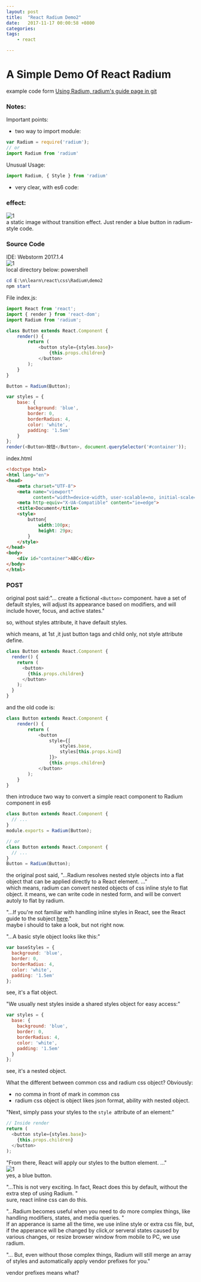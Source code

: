 ```yaml
---
layout: post
title:  "React Radium Demo2"
date:   2017-11-17 00:00:58 +0800
categories:  
tags: 
    - react 

---
```


#  A Simple Demo Of React Radium #

example code form [Using Radium, radium's guide page in git](https://github.com/FormidableLabs/radium/tree/master/docs/guides)



### Notes:   ###
Important points:  

* two way to import module:

```javascript
var Radium = require('radium'); 
// or
import Radium from 'radium'
```
Unusual Usage:
```javascript
import Radium, { Style } from 'radium'
```

* very clear, with es6 code:

### effect: ###  
![1](https://i.imgur.com/fA22lHB.png)   
a static image without transition effect. Just render a blue button in radium-style code. 


### Source Code ###
IDE: Webstorm 2017.1.4  
![1](https://i.imgur.com/N6xJG3h.png)  
local directory below:
powershell
```powershell
cd E:\n\learn\react\css\Radium\demo2
npm start
```

File index.js:

```javascript
import React from 'react';
import { render } from 'react-dom';
import Radium from 'radium';

class Button extends React.Component {
    render() {
        return (
            <button style={styles.base}>
                {this.props.children}
            </button>
        );
    }
}

Button = Radium(Button);

var styles = {
    base: {
        background: 'blue',
        border: 0,
        borderRadius: 4,
        color: 'white',
        padding: '1.5em'
    }
};
render(<Button>按钮</Button>, document.querySelector('#container'));
```

index.html

```html
<!doctype html>
<html lang="en">
<head>
    <meta charset="UTF-8">
    <meta name="viewport"
          content="width=device-width, user-scalable=no, initial-scale=1.0, maximum-scale=1.0, minimum-scale=1.0">
    <meta http-equiv="X-UA-Compatible" content="ie=edge">
    <title>Document</title>
    <style>
        button{
            width:100px;
            height: 29px;
        }
    </style>
</head>
<body>
    <div id="container">ABC</div>
</body>
</html>
```


### POST ###



original post said:"... create a fictional `<Button>` component. 
have a set of default styles, will adjust its appearance based on modifiers, and will include hover, focus, and active states." 

so, without styles attribute, it have default styles.

which means, at 1st ,it just button tags and child only, not style attribute define.


```javascript
class Button extends React.Component {
  render() {
    return (
      <button>
        {this.props.children}
      </button>
    );
  }
}
```

and the old code is:

```javascript
class Button extends React.Component {
    render() {
        return (
            <button
                style={[
                    styles.base,
                    styles[this.props.kind]
                ]}>
                {this.props.children}
            </button>
        );
    }
}
```
then introduce two way to convert a simple react component to Radium component in es6

```javascript
class Button extends React.Component {
  // ...
}
module.exports = Radium(Button);
```

```javascript
// or
class Button extends React.Component {
  // ...
}
Button = Radium(Button);
```

the original post said, "...Radium resolves nested style objects into a flat object that can be applied directly to a React element. ..."  
which means, radium can convert nested objects of css inline style to flat object.  it means, we can write code in nested form, and will be convert autoly to flat by radium.

"...If you're not familiar with handling inline styles in React, see the React guide to the subject [here](https://reactjs.org/docs/dom-elements.html#style)."  
maybe i should to take a look, but not right now.

"...A basic style object looks like this:"

```javascript
var baseStyles = {
  background: 'blue',
  border: 0,
  borderRadius: 4,
  color: 'white',
  padding: '1.5em'
};
```
see, it's a flat object.

"We usually nest styles inside a shared styles object for easy access:"

```javascript
var styles = {
  base: {
    background: 'blue',
    border: 0,
    borderRadius: 4,
    color: 'white',
    padding: '1.5em'
  }
};
```
see, it's a nested object.

What the different between common css and radium css object? Obviously:

* no comma in front of mark in common css
* radium css object is object likes json format, ability with nested object.

"Next, simply pass your styles to the `style `attribute of an element:"

```javascript
// Inside render
return (
  <button style={styles.base}>
    {this.props.children}
  </button>
);
```

"From there, React will apply our styles to the button element. ..."    
![1](https://i.imgur.com/fA22lHB.png)    
yes, a blue button.

"...This is not very exciting. In fact, React does this by default, without the extra step of using Radium. "   
sure, react inline css can do this.

"...Radium becomes useful when you need to do more complex things, like handling modifiers, states, and media queries. "   
If an apperance is same all the time, we use inline style or extra css file, but, if the apperance will be changed by click,or serveral states caused by various changes, or resize browser window from mobile to PC, we use radium.

"... But, even without those complex things, Radium will still merge an array of styles and automatically apply vendor prefixes for you."

vendor prefixes means what?




